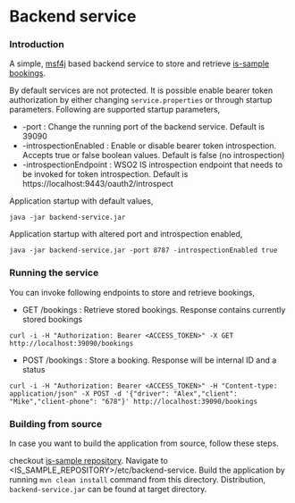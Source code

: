 # Backend service

### Introduction

A simple, [msf4j](https://github.com/wso2/msf4j) based backend service to store and retrieve 
[is-sample bookings](https://github.com/wso2/samples-is/tree/master/sso-samples).

By default services are not protected. It is possible enable bearer token authorization by either changing 
`service.properties` or through startup parameters. Following are supported startup parameters,

* -port : Change the running port of the backend service. Default is 39090
* -introspectionEnabled : Enable or disable bearer token introspection. Accepts true or false boolean values. Default is false (no introspection)
* -introspectionEndpoint : WSO2 IS introspection endpoint that needs to be invoked for token introspection. Default is https://localhost:9443/oauth2/introspect

Application startup with default values,

`java -jar backend-service.jar`

Application startup with altered port and introspection enabled,


`java -jar backend-service.jar -port 8787 -introspectionEnabled true`

### Running the service

You can invoke following endpoints to store and retrieve bookings,

* GET /bookings : Retrieve stored bookings. Response contains currently stored bookings

`curl -i -H "Authorization: Bearer <ACCESS_TOKEN>" -X GET http://localhost:39090/bookings`

* POST /bookings : Store a booking. Response will be internal ID and a status

`curl -i -H "Authorization: Bearer <ACCESS_TOKEN>" -H "Content-type: application/json" -X POST -d '{"driver": "Alex","client": "Mike","client-phone": "678"}' http://localhost:39090/bookings`

### Building from source

In case you want to build the application from source, follow these steps.

checkout [is-sample repository](https://github.com/wso2/samples-is). Navigate to <IS_SAMPLE_REPOSITORY>/etc/backend-service.
Build the application by running `mvn clean install` command from this directory. Distribution, `backend-service.jar` can
be found at target directory.


